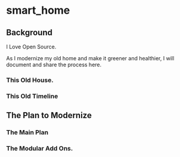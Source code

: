 # smart_home
## Background

I Love Open Source. 

As I modernize my old home and make it greener and healthier, I will document and share the process here.

### This Old House.

### This Old Timeline



## The Plan to Modernize

### The Main Plan

### The Modular Add Ons.
